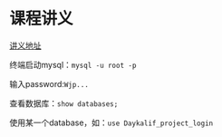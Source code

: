 # 课程讲义
[讲义地址](https://heuqqdmbyk.feishu.cn/wiki/LYVswfK4eigRIhkW0pvcqgH9nWd)

终端启动mysql：`mysql -u root -p`

输入password:`Wjp...`

查看数据库：`show databases;`

使用某一个database，如：`use Daykalif_project_login`